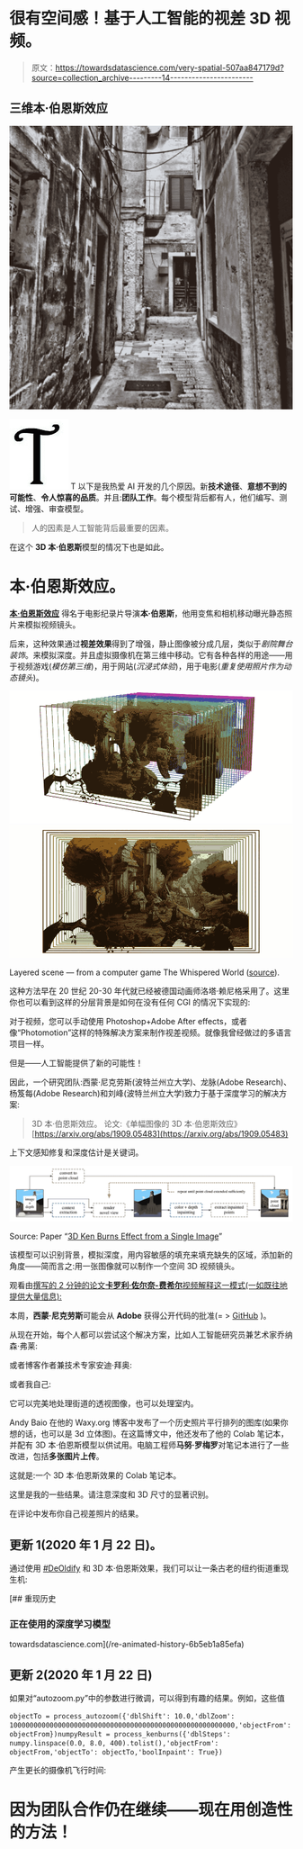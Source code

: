 # 很有空间感！基于人工智能的视差 3D 视频。

> 原文：<https://towardsdatascience.com/very-spatial-507aa847179d?source=collection_archive---------14----------------------->

## 三维本·伯恩斯效应

![](img/7069006d46e68c5628a1c1280960ad00.png)

![T](img/8ebcce6f7ca915ae9b80abcb158c86ad.png)  T 以下是我热爱 AI 开发的几个原因。新**技术途径**、**意想不到的可能性**、**令人惊喜的品质**。并且:**团队工作**。每个模型背后都有人，他们编写、测试、增强、审查模型。

> 人的因素是人工智能背后最重要的因素。

在这个 **3D 本·伯恩斯**模型的情况下也是如此。

# 本·伯恩斯效应。

[**本·伯恩斯效应**](https://en.wikipedia.org/wiki/Ken_Burns_effect) 得名于电影纪录片导演**本·伯恩斯**，他用变焦和相机移动曝光静态照片来模拟视频镜头。

后来，这种效果通过**视差效果**得到了增强，静止图像被分成几层，类似于*剧院舞台装饰*。来模拟深度。并且虚拟摄像机在第三维中移动。它有各种各样的用途——用于视频游戏(*模仿第三维*)，用于网站(*沉浸式体验*)，用于电影(*重复使用照片作为动态镜头*)。

![](img/4ed3c9e2fdbd3e19080ffc899f7acd28.png)![](img/081d41be303dd26ebc84755a0fb42f57.png)

Layered scene — from a computer game The Whispered World ([source](https://en.wikipedia.org/wiki/Parallax_scrolling)).

这种方法早在 20 世纪 20-30 年代就已经被德国动画师洛塔·赖尼格采用了。这里你也可以看到这样的分层背景是如何在没有任何 CGI 的情况下实现的:

对于视频，您可以手动使用 Photoshop+Adobe After effects，或者像“Photomotion”这样的特殊解决方案来制作视差视频。就像我曾经做过的多语言项目一样。

但是——人工智能提供了新的可能性！

因此，一个研究团队:西蒙·尼克劳斯(波特兰州立大学)、龙脉(Adobe Research)、杨笈每(Adobe Research)和刘峰(波特兰州立大学)致力于基于深度学习的解决方案:

> 3D 本·伯恩斯效应。
> 论文:《单幅图像的 3D 本·伯恩斯效应》[https://arxiv.org/abs/1909.05483](https://arxiv.org/abs/1909.05483)

上下文感知修复和深度估计是关键词。

![](img/12c46f39caeae3ee9a1bbc876ee0a6e4.png)

Source: Paper “[3D Ken Burns Effect from a Single Image](https://arxiv.org/abs/1909.05483)”

该模型可以识别背景，模拟深度，用内容敏感的填充来填充缺失的区域，添加新的角度——简而言之:用一张图像就可以制作一个空间 3D 视频镜头。

观看由[撰写的 2 分钟的论文**卡罗利·佐尔奈-费希尔**视频解释这一模式(一如既往地提供大量信息):](https://twitter.com/karoly_zsolnai)

本周，**西蒙·尼克劳斯**可能会从 **Adobe** 获得公开代码的批准(= > [GitHub](https://github.com/sniklaus/3d-ken-burns) )。

从现在开始，每个人都可以尝试这个解决方案，比如人工智能研究员兼艺术家乔纳森·弗莱:

或者博客作者兼技术专家安迪·拜奥:

或者我自己:

它可以完美地处理街道的透视图像，也可以处理室内。

Andy Baio 在他的 Waxy.org 博客中发布了一个历史照片平行排列的图库(如果你想的话，也可以是 3d 立体图)。在这篇博文中，他还发布了他的 Colab 笔记本，并配有 3D 本·伯恩斯模型以供试用。电脑工程师**马努·罗梅罗**对笔记本进行了一些改进，包括**多张图片上传**。

这就是:一个 3D 本·伯恩斯效果的 Colab 笔记本。

这里是我的一些结果。请注意深度和 3D 尺寸的显著识别。

在评论中发布你自己视差照片的结果。

## 更新 1(2020 年 1 月 22 日)。

通过使用 [#DeOldify](/deoldify-gan-based-image-colorization-d9592704a57d?source=friends_link&sk=925195b692f4922b90814ff8cc537e1b) 和 3D 本·伯恩斯效果，我们可以让一条古老的纽约街道重现生机:

[](/re-animated-history-6b5eb1a85efa) [## 重现历史

### 正在使用的深度学习模型

towardsdatascience.com](/re-animated-history-6b5eb1a85efa) 

## 更新 2(2020 年 1 月 22 日)

如果对“autozoom.py”中的参数进行微调，可以得到有趣的结果。例如，这些值

```
objectTo = process_autozoom({'dblShift': 10.0,'dblZoom': 10000000000000000000000000000000000000000000000000000000,'objectFrom': objectFrom})numpyResult = process_kenburns({'dblSteps': numpy.linspace(0.0, 8.0, 400).tolist(),'objectFrom': objectFrom,'objectTo': objectTo,'boolInpaint': True})
```

产生更长的摄像机飞行时间:

# 因为团队合作仍在继续——现在用创造性的方法！